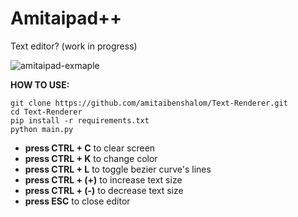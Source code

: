 # Amitaipad++
Text editor? (work in progress)

![amitaipad-exmaple](https://github.com/user-attachments/assets/4894c7ce-81d3-482a-b4e1-b550692820b0)

**HOW TO USE:**
```
git clone https://github.com/amitaibenshalom/Text-Renderer.git
cd Text-Renderer
pip install -r requirements.txt
python main.py
```

* **press CTRL + C** to clear screen 
* **press CTRL + K** to change color
* **press CTRL + L** to toggle bezier curve's lines
* **press CTRL + (+)** to increase text size
* **press CTRL + (-)** to decrease text size
* **press ESC** to close editor

